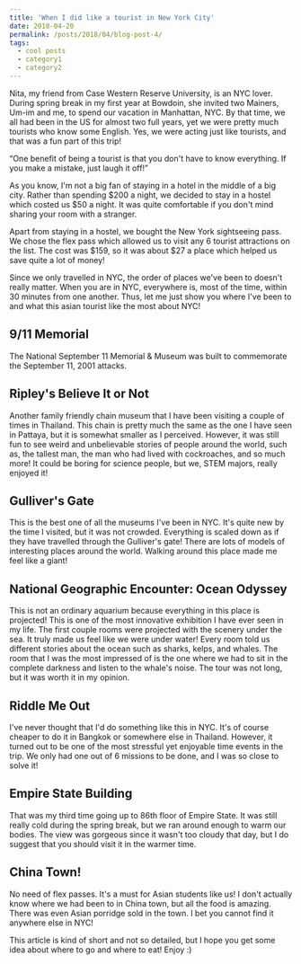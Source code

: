 ```yaml
---
title: 'When I did like a tourist in New York City'
date: 2018-04-20
permalink: /posts/2018/04/blog-post-4/
tags:
  - cool posts
  - category1
  - category2
---
```


Nita, my friend from Case Western Reserve University, is an NYC lover. During spring break in my first year at Bowdoin, she invited two Mainers, Um-im and me, to spend our vacation in Manhattan, NYC. By that time, we all had been in the US for almost two full years, yet we were pretty much tourists who know some English. Yes, we were acting just like tourists, and that was a fun part of this trip! 



“One benefit of being a tourist is that you don't have to know everything. If you make a mistake, just laugh it off!”

As you know, I'm not a big fan of staying in a hotel in the middle of a big city. Rather than spending $200 a night, we decided to stay in a hostel which costed us $50 a night. It was quite comfortable if you don't mind sharing your room with a stranger. 

Apart from staying in a hostel, we bought the New York sightseeing pass. We chose the flex pass which allowed us to visit any 6 tourist attractions on the list. The cost was $159, so it was about $27 a place which helped us save quite a lot of money! 

Since we only travelled in NYC, the order of places we've been to doesn't really matter. When you are in NYC, everywhere is, most of the time, within 30 minutes from one another. 
Thus, let me just show you where I've been to and what this asian tourist like the most about NYC! 


9/11 Memorial 
------

The National September 11 Memorial & Museum was built to commemorate the September 11, 2001 attacks. 


Ripley's Believe It or Not
------

Another family friendly chain museum that I have been visiting a couple of times in Thailand. This chain is pretty much the same as the one I have seen in Pattaya, but it is somewhat smaller as I perceived. However, it was still fun to see weird and unbelievable stories of people around the world, such as, the tallest man, the man who had lived with cockroaches, and so much more! It could be boring for science people, but we, STEM majors, really enjoyed it! 





Gulliver's Gate
------

This is the best one of all the museums I've been in NYC. It's quite new by the time I visited, but it was not crowded. Everything is scaled down as if they have travelled through the Gulliver's gate! There are lots of models of interesting places around the world. Walking around this place made me feel like a giant! 










National Geographic Encounter: Ocean Odyssey
------

This is not an ordinary aquarium because everything in this place is projected! This is one of the most innovative exhibition I have ever seen in my life. The first couple rooms were projected with the scenery under the sea. It truly made us feel like we were under water! Every room told us different stories about the ocean such as sharks, kelps, and whales. The room that I was the most impressed of is the one where we had to sit in the complete darkness and listen to the whale's noise. The tour was not long, but it was worth it in my opinion. 










Riddle Me Out
------

I've never thought that I'd do something like this in NYC. It's of course cheaper to do it in Bangkok or somewhere else in Thailand. However, it turned out to be one of the most stressful yet enjoyable time events in the trip. We only had one out of 6 missions to be done, and I was so close to solve it!  





Empire State Building
------

That was my third time going up to 86th floor of Empire State. It was still really cold during the spring break, but we ran around enough to warm our bodies. The view was gorgeous since it wasn't too cloudy that day, but I do suggest that you should visit it in the warmer time.





China Town! 
------
No need of flex passes. It's a must for Asian students like us! I don't actually know where we had been to in China town, but all the food is amazing. There was even Asian porridge sold in the town. I bet you cannot find it anywhere else in NYC!





This article is kind of short and not so detailed, but I hope you get some idea about where to go and where to eat! Enjoy :)
